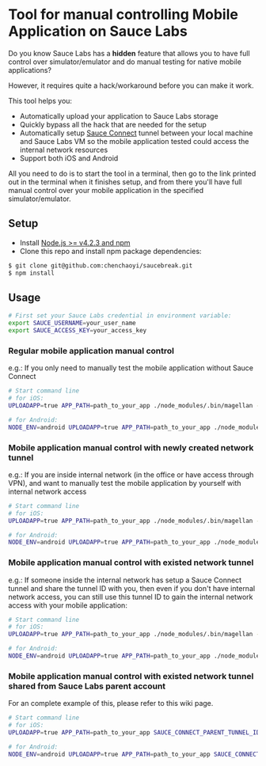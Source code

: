 # Tool for manual controlling Mobile Application on Sauce Labs

Do you know Sauce Labs has a **hidden** feature that allows you to have
full control over simulator/emulator and do
manual testing for native mobile applications?

However, it requires quite a hack/workaround before you can make it work.

This tool helps you:
- Automatically upload your application to Sauce Labs storage
- Quickly bypass all the hack that are needed for the setup
- Automatically setup [Sauce Connect](https://wiki.saucelabs.com/display/DOCS/Sauce+Connect+Proxy) tunnel between your local machine and Sauce Labs VM so the mobile application tested could access the internal network resources
- Support both iOS and Android

All you need to do is to start the tool in a terminal, then go to the link printed out in the terminal when it finishes setup, and from there you'll have full manual control over your mobile application in the specified simulator/emulator.

## Setup

* Install [Node.js >= v4.2.3 and npm](http://nodejs.org/)
* Clone this repo and install npm package dependencies:
```bash
$ git clone git@github.com:chenchaoyi/saucebreak.git
$ npm install
```

## Usage

```bash
# First set your Sauce Labs credential in environment variable:
export SAUCE_USERNAME=your_user_name
export SAUCE_ACCESS_KEY=your_access_key
```

### Regular mobile application manual control
e.g.: If you only need to manually test the mobile application without Sauce Connect

```bash
# Start command line
# for iOS:
UPLOADAPP=true APP_PATH=path_to_your_app ./node_modules/.bin/magellan --browsers=iphone_9_3_iOS_iPhone_Simulator

# for Android:
NODE_ENV=android UPLOADAPP=true APP_PATH=path_to_your_app ./node_modules/.bin/magellan --browsers=android_5_1_Linux_Android_Emulator
```

### Mobile application manual control with newly created network tunnel
e.g.: If you are inside internal network (in the office or have access through VPN), and want to manually test the mobile application by yourself with internal network access
```bash
# Start command line
# for iOS:
UPLOADAPP=true APP_PATH=path_to_your_app ./node_modules/.bin/magellan --browsers=iphone_9_3_iOS_iPhone_Simulator --create_tunnels

# for Android:
NODE_ENV=android UPLOADAPP=true APP_PATH=path_to_your_app ./node_modules/.bin/magellan --browsers=android_5_1_Linux_Android_Emulator --create_tunnels
```

### Mobile application manual control with existed network tunnel
e.g.: If someone inside the internal network has setup a Sauce Connect tunnel and share the tunnel ID with you, then even if you don't have internal network access, you can still use this tunnel ID to gain the internal network access with your mobile application:
```bash
# Start command line
# for iOS:
UPLOADAPP=true APP_PATH=path_to_your_app ./node_modules/.bin/magellan --browsers=iphone_9_3_iOS_iPhone_Simulator --sauce_tunnel_id=shared_tunnel_id

# for Android:
NODE_ENV=android UPLOADAPP=true APP_PATH=path_to_your_app ./node_modules/.bin/magellan --browsers=android_5_1_Linux_Android_Emulator --sauce_tunnel_id=shared_tunnel_id
```

### Mobile application manual control with existed network tunnel shared from Sauce Labs parent account
For an complete example of this, please refer to this wiki page.
```bash
# Start command line
# for iOS:
UPLOADAPP=true APP_PATH=path_to_your_app SAUCE_CONNECT_PARENT_TUNNEL_ID=parent_sauce_labs_username ./node_modules/.bin/magellan --browsers=iphone_9_3_iOS_iPhone_Simulator --sauce_tunnel_id=shared_tunnel_id

# for Android:
NODE_ENV=android UPLOADAPP=true APP_PATH=path_to_your_app SAUCE_CONNECT_PARENT_TUNNEL_ID=parent_sauce_labs_username ./node_modules/.bin/magellan --browsers=android_5_1_Linux_Android_Emulator --sauce_tunnel_id=shared_tunnel_id
```

